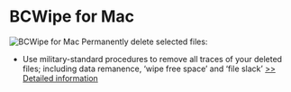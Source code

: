 # BCWipe for Mac
![BCWipe for Mac](https://mycommerce.akamaized.net/api/pimages/P300806080/BIG/300806080.PNG)
Permanently delete selected files:
- Use military-standard procedures to remove all traces of your deleted files; including data remanence, ‘wipe free space’ and ‘file slack’
[>> Detailed information](https://secure.shareit.com/shareit/product.html?productid=300806080&affiliateid=200057808)